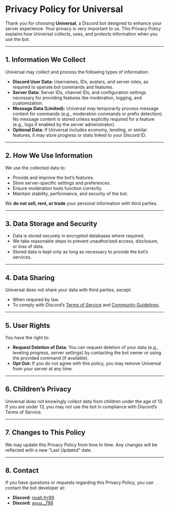 # Privacy Policy for Universal

Thank you for choosing **Universal**, a Discord bot designed to enhance your server experience. Your privacy is very important to us. This Privacy Policy explains how Universal collects, uses, and protects information when you use the bot.  

---

## 1. Information We Collect  

Universal may collect and process the following types of information:  

- **Discord User Data:** Usernames, IDs, avatars, and server roles, as required to operate bot commands and features.  
- **Server Data:** Server IDs, channel IDs, and configuration settings necessary for providing features like moderation, logging, and customization.  
- **Message Data (Limited):** Universal may temporarily process message content for commands (e.g., moderation commands or prefix detection). No message content is stored unless explicitly required for a feature (e.g., logs if enabled by the server administrator).  
- **Optional Data:** If Universal includes economy, leveling, or similar features, it may store progress or stats linked to your Discord ID.  

---

## 2. How We Use Information  

We use the collected data to:  
- Provide and improve the bot’s features.  
- Store server-specific settings and preferences.  
- Ensure moderation tools function correctly.  
- Maintain stability, performance, and security of the bot.  

We **do not sell, rent, or trade** your personal information with third parties.  

---

## 3. Data Storage and Security  

- Data is stored securely in encrypted databases where required.  
- We take reasonable steps to prevent unauthorized access, disclosure, or loss of data.  
- Stored data is kept only as long as necessary to provide the bot’s services.  

---

## 4. Data Sharing  

Universal does not share your data with third parties, except:  
- When required by law.  
- To comply with Discord’s [Terms of Service](https://discord.com/terms) and [Community Guidelines](https://discord.com/guidelines).  

---

## 5. User Rights  

You have the right to:  
- **Request Deletion of Data:** You can request deletion of your data (e.g., leveling progress, server settings) by contacting the bot owner or using the provided command (if available).  
- **Opt Out:** If you do not agree with this policy, you may remove Universal from your server at any time.  

---

## 6. Children’s Privacy  

Universal does not knowingly collect data from children under the age of 13. If you are under 13, you may not use the bot in compliance with Discord’s Terms of Service.  

---

## 7. Changes to This Policy  

We may update this Privacy Policy from time to time. Any changes will be reflected with a new “Last Updated” date.  

---

## 8. Contact  

If you have questions or requests regarding this Privacy Policy, you can contact the bot developer at:
- **Discord:** [noah.frr99](https://discord.com/users/840896867473948672)
- **Discord:** [ayuu._786](https://discord.com/users/1178872497911902209)
